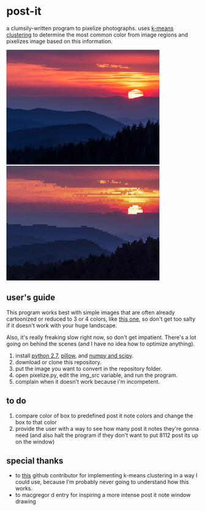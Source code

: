 # post-it
a clumsily-written program to pixelize photographs. uses [k-means clustering](https://en.wikipedia.org/wiki/K-means_clustering) to determine the most common color from image regions and pixelizes image based on this information.


<img src="sunset-original.jpg?raw=true" width="400">  <img src="sunset-final.jpg?raw=true" width="400">

## user's guide
This program works best with simple images that are often already cartoonized or reduced to 3 or 4 colors, like [this one](https://upload.wikimedia.org/wikipedia/en/5/55/Barack_Obama_Hope_poster.jpg), so don't get too salty if it doesn't work with your huge landscape.

Also, it's really freaking slow right now, so don't get impatient. There's a lot going on behind the scenes (and I have no idea how to optimize anything).

1. install [python 2.7](https://www.python.org/download/releases/2.7/), [pillow](http://pillow.readthedocs.io/en/latest/installation.html), and [numpy and scipy](https://datahub.packtpub.com/tutorials/installing-numpy-scipy-matplotlib-ipython/).
2. download or clone this repository.
3. put the image you want to convert in the repository folder.
4. open pixelize.py, edit the img_src variable, and run the program.
5. complain when it doesn't work because i'm incompetent.

## to do
1. compare color of box to predefined post it note colors and change the box to that color
2. provide the user with a way to see how many post it notes they're gonna need (and also halt the program if they don't want to put 8112 post its up on the window)

## special thanks
* to [this](https://stackoverflow.com/questions/3241929/python-find-dominant-most-common-color-in-an-image) github contributor for implementing k-means clustering in a way I could use, because I'm probably never going to understand how this works.
* to macgregor d entry for inspiring a more intense post it note window drawing

